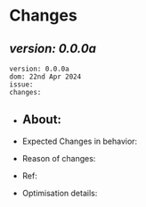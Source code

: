 **Changes**
============

_version: 0.0.0a_
-----------------------
```
version: 0.0.0a
dom: 22nd Apr 2024
issue:
changes:
```
* About:
  - 

* Expected Changes in behavior:
* Reason of changes:
* Ref:
* Optimisation details: